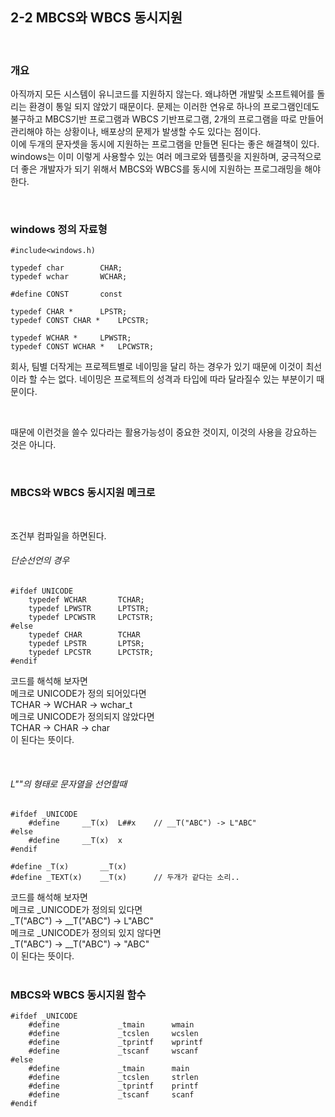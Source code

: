 ## 2-2 MBCS와 WBCS 동시지원

<br>

### 개요
아직까지 모든 시스템이 유니코드를 지원하지 않는다. 왜냐하면 개발및 소프트웨어를 돌리는 환경이 통일 되지 않았기 때문이다.
문제는 이러한 연유로 하나의 프로그램인데도 불구하고 MBCS기반 프로그램과 WBCS 기반프로그램, 
2개의 프로그램을 따로 만들어 관리해야 하는 상황이나, 배포상의 문제가 발생할 수도 있다는 점이다.<br>
이에 두개의 문자셋을 동시에 지원하는 프로그램을 만들면 된다는 좋은 해결책이 있다.
windows는 이미 이렇게 사용할수 있는 여러 메크로와 템플릿을 지원하며,
궁극적으로 더 좋은 개발자가 되기 위해서 MBCS와 WBCS를 동시에 지원하는 프로그래밍을 해야한다.

<br>

### windows 정의 자료형
	#include<windows.h)

	typedef	char		CHAR;
	typedef	wchar		WCHAR;

	#define CONST		const

	typedef	CHAR *		LPSTR;
	typedef	CONST CHAR *	LPCSTR;
	
	typedef	WCHAR *		LPWSTR;
	typedef	CONST WCHAR *	LPCWSTR;
회사, 팀별 더작게는 프로젝트별로 네이밍을 달리 하는 경우가 있기 때문에 이것이 최선이라 할 수는 없다.
네이밍은 프로젝트의 성격과 타입에 따라 달라질수 있는 부분이기 때문이다.

<br>

때문에 이런것을 쓸수 있다라는 활용가능성이 중요한 것이지, 이것의 사용을 강요하는 것은 아니다.

<br>

### MBCS와 WBCS 동시지원 메크로
<br>

조건부 컴파일을 하면된다.

###### 단순선언의 경우
	#ifdef UNICODE
		typedef	WCHAR		TCHAR;
		typedef	LPWSTR		LPTSTR;
		typedef LPCWSTR		LPCTSTR;
	#else
		typedef CHAR		TCHAR
		typedef	LPSTR		LPTSR;
		typedef LPCSTR		LPCTSTR;
	#endif

코드를 해석해 보자면<br>
메크로 UNICODE가 정의 되어있다면<br>
TCHAR -> WCHAR -> wchar_t<br>
메크로 UNICODE가 정의되지 않았다면<br>
TCHAR -> CHAR -> char<br>
이 된다는 뜻이다.<br>

<br>

###### L""의 형태로 문자열을 선언할때

	#ifdef _UNICODE
		#define		__T(x)	L##x	// __T("ABC") -> L"ABC"
	#else
		#define		__T(x)	x
	#endif
		
	#define _T(x)		__T(x)
	#define _TEXT(x)	__T(x)		// 두개가 같다는 소리..

코드를 해석해 보자면<br>
메크로 _UNICODE가 정의되 있다면<br>
_T("ABC") -> __T("ABC") -> L"ABC"<br>
메크로 _UNICODE가 정의되 있지 않다면<br>
_T("ABC") -> __T("ABC") -> "ABC"<br>
이 된다는 뜻이다.<br>
<br>

### MBCS와 WBCS 동시지원 함수

	#ifdef _UNICODE
		#define				_tmain		wmain
		#define				_tcslen		wcslen
		#define				_tprintf	wprintf
		#define				_tscanf		wscanf
	#else
		#define				_tmain		main
		#define				_tcslen		strlen
		#define				_tprintf	printf
		#define				_tscanf		scanf
	#endif
